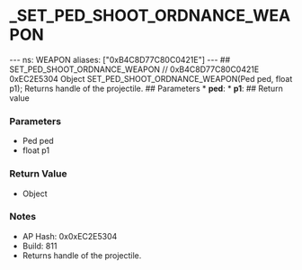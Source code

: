 # _SET_PED_SHOOT_ORDNANCE_WEAPON

--- ns: WEAPON aliases: ["0xB4C8D77C80C0421E"] --- ## SET_PED_SHOOT_ORDNANCE_WEAPON  // 0xB4C8D77C80C0421E 0xEC2E5304 Object SET_PED_SHOOT_ORDNANCE_WEAPON(Ped ped, float p1);  Returns handle of the projectile.  ## Parameters * **ped**: * **p1**:  ## Return value

### Parameters
* Ped ped
* float p1

### Return Value
* Object

### Notes
* AP Hash: 0x0xEC2E5304
* Build: 811
* Returns handle of the projectile.

